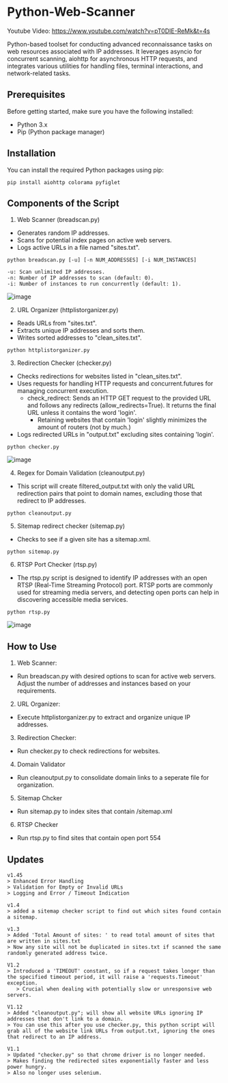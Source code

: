 

# Python-Web-Scanner

Youtube Video: https://www.youtube.com/watch?v=pT0DIE-ReMk&t=4s

Python-based toolset for conducting advanced reconnaissance tasks on web resources associated with IP addresses. It leverages asyncio for concurrent scanning, aiohttp for asynchronous HTTP requests, and integrates various utilities for handling files, terminal interactions, and network-related tasks.

## Prerequisites
Before getting started, make sure you have the following installed:

- Python 3.x
- Pip (Python package manager)

## Installation

You can install the required Python packages using pip:
```
pip install aiohttp colorama pyfiglet
```

## Components of the Script

1. Web Scanner (breadscan.py)

- Generates random IP addresses.
- Scans for potential index pages on active web servers.
- Logs active URLs in a file named "sites.txt".
```
python breadscan.py [-u] [-n NUM_ADDRESSES] [-i NUM_INSTANCES]

-u: Scan unlimited IP addresses.
-n: Number of IP addresses to scan (default: 0).
-i: Number of instances to run concurrently (default: 1).
```

![image](https://github.com/Cr0mb/Python-Web-Scanner/assets/137664526/30698e54-aee9-4194-915f-84210bda2d89)


2. URL Organizer (httplistorganizer.py)
- Reads URLs from "sites.txt".
- Extracts unique IP addresses and sorts them.  
- Writes sorted addresses to "clean_sites.txt".
```
python httplistorganizer.py
```

3. Redirection Checker (checker.py)
- Checks redirections for websites listed in "clean_sites.txt".
- Uses requests for handling HTTP requests and concurrent.futures for managing concurrent execution.
  - check_redirect: Sends an HTTP GET request to the provided URL and follows any redirects (allow_redirects=True). It returns the final URL unless it contains the word 'login'.
    - Retaining websites that contain 'login' slightly minimizes the amount of routers (not by much.)
- Logs redirected URLs in "output.txt" excluding sites containing 'login'.
```
python checker.py
```

![image](https://github.com/Cr0mb/Python-Web-Scanner/assets/137664526/0b0bd03c-321c-4b3f-b714-d5a9563b8527)

4. Regex for Domain Validation (cleanoutput.py)
- This script will create filtered_output.txt with only the valid URL redirection pairs that point to domain names, excluding those that redirect to IP addresses.
```
python cleanoutput.py
```

5. Sitemap redirect checker (sitemap.py)
- Checks to see if a given site has a sitemap.xml.
```
python sitemap.py
```

6. RTSP Port Checker (rtsp.py)
- The rtsp.py script is designed to identify IP addresses with an open RTSP (Real-Time Streaming Protocol) port. RTSP ports are commonly used for streaming media servers, and detecting open ports can help in discovering accessible media services.
```
python rtsp.py
```

![image](https://github.com/Cr0mb/Python-Web-Scanner/assets/137664526/d6d052a9-896e-43f4-a2df-e5297fd5c6c8)


## How to Use

1. Web Scanner:

- Run breadscan.py with desired options to scan for active web servers.
Adjust the number of addresses and instances based on your requirements.

2. URL Organizer:

- Execute httplistorganizer.py to extract and organize unique IP addresses.

3. Redirection Checker:

- Run checker.py to check redirections for websites.

4. Domain Validator

- Run cleanoutput.py to consolidate domain links to a seperate file for organization.

5. Sitemap Chcker

- Run sitemap.py to index sites that contain /sitemap.xml

6. RTSP Checker

- Run rtsp.py to find sites that contain open port 554

## Updates

```
v1.45
> Enhanced Error Handling
> Validation for Empty or Invalid URLs
> Logging and Error / Timeout Indication
```
```
v1.4
> added a sitemap checker script to find out which sites found contain a sitemap.
```
```
v1.3
> Added 'Total Amount of sites: ' to read total amount of sites that are written in sites.txt
> Now any site will not be duplicated in sites.txt if scanned the same randomly generated address twice.
```
```
V1.2
> Introduced a 'TIMEOUT' constant, so if a request takes longer than the specified timeout period, it will raise a 'requests.Timeout' exception.
   > Crucial when dealing with potentially slow or unresponsive web servers.
```
```
V1.12
> Added "cleanoutput.py"; will show all website URLs ignoring IP addresses that don't link to a domain.
> You can use this after you use checker.py, this python script will grab all of the website link URLs from output.txt, ignoring the ones that redirect to an IP address.
```

```
V1.1
> Updated "checker.py" so that chrome driver is no longer needed.
> Makes finding the redirected sites exponentially faster and less power hungry.
> Also no longer uses selenium.
```

